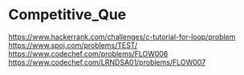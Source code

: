 # Competitive_Que

https://www.hackerrank.com/challenges/c-tutorial-for-loop/problem
https://www.spoj.com/problems/TEST/
https://www.codechef.com/problems/FLOW006
https://www.codechef.com/LRNDSA01/problems/FLOW007
